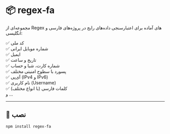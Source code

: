 # 📦 regex‑fa

مجموعه‌ای از Regex های آماده برای اعتبارسنجی داده‌های رایج در پروژه‌های فارسی و انگلیسی:

✅ کد ملی  
✅ شماره موبایل ایرانی  
✅ ایمیل  
✅ تاریخ و ساعت  
✅ شماره کارت، شبا و حساب  
✅ پسورد با سطوح امنیتی مختلف  
✅ آی‌پی (IPv4 و IPv6)  
✅ نام کاربری (Username)  
✅ کلمات فارسی (با انواع مختلف)  
و ...

---

## 🚀 نصب

```bash
npm install regex-fa